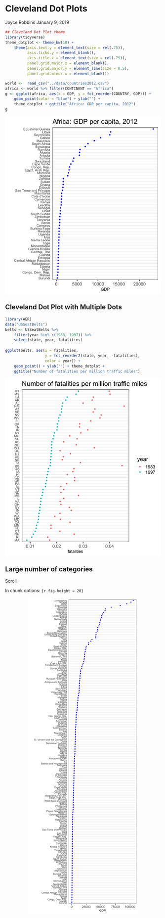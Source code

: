 Cleveland Dot Plots
================
Joyce Robbins
January 9, 2019

``` r
## Cleveland Dot Plot theme
library(tidyverse)
theme_dotplot <- theme_bw(18) +
    theme(axis.text.y = element_text(size = rel(.75)),
          axis.ticks.y = element_blank(),
          axis.title.x = element_text(size = rel(.75)),
          panel.grid.major.x = element_blank(),
          panel.grid.major.y = element_line(size = 0.5),
          panel.grid.minor.x = element_blank())
```

``` r
world <-  read_csv("../data/countries2012.csv")
africa <- world %>% filter(CONTINENT == "Africa")
g <- ggplot(africa, aes(x = GDP, y = fct_reorder(COUNTRY, GDP))) +
    geom_point(color = "blue") + ylab("") +
    theme_dotplot + ggtitle("Africa: GDP per capita, 2012")
g
```

<img src="5ClevelandDotPlot_files/figure-gfm/unnamed-chunk-1-1.png" style="display: block; margin: auto;" />

## Cleveland Dot Plot with Multiple Dots

``` r
library(AER)
data("USSeatBelts")
belts <- USSeatBelts %>% 
    filter(year %in% c(1983, 1997)) %>% 
    select(state, year, fatalities) 
 
ggplot(belts, aes(x = fatalities, 
                  y = fct_reorder2(state, year, -fatalities), 
                  color = year)) + 
    geom_point() + ylab("") + theme_dotplot + 
    ggtitle("Number of fatalities per million traffic miles")
```

<img src="5ClevelandDotPlot_files/figure-gfm/unnamed-chunk-2-1.png" style="display: block; margin: auto;" />

## Large number of categories

Scroll

In chunk options: `{r fig.height
= 20}`

<img src="5ClevelandDotPlot_files/figure-gfm/ggdot-1.png" style="display: block; margin: auto;" />
